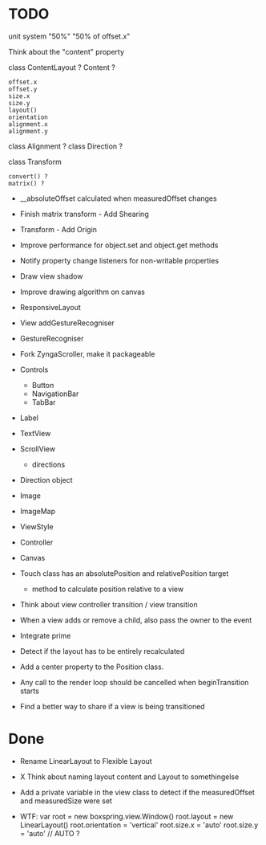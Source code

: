 TODO
================================================================================

unit system
 "50%"
 "50% of offset.x"

Think about the "content" property

class ContentLayout ?
      Content ?

    offset.x
    offset.y
    size.x
    size.y
    layout()
    orientation
    alignment.x
    alignment.y

class Alignment ?
class Direction ?

class Transform

    convert() ?
    matrix() ?

- __absoluteOffset calculated when measuredOffset changes

- Finish matrix transform - Add Shearing

- Transform - Add Origin

- Improve performance for object.set and object.get methods

- Notify property change listeners for non-writable properties

- Draw view shadow

- Improve drawing algorithm on canvas

- ResponsiveLayout

- View addGestureRecogniser

- GestureRecogniser

- Fork ZyngaScroller, make it packageable

- Controls
    - Button
    - NavigationBar
    - TabBar

- Label

- TextView

- ScrollView
    - directions

- Direction object

- Image
- ImageMap

- ViewStyle

- Controller

- Canvas

- Touch class has an absolutePosition and relativePosition target
    - method to calculate position relative to a view

- Think about view controller transition / view transition

- When a view adds or remove a child, also pass the owner to the event

- Integrate prime

- Detect if the layout has to be entirely recalculated

- Add a center property to the Position class.

- Any call to the render loop should be cancelled when beginTransition starts

- Find a better way to share if a view is being transitioned


Done
================================================================================

- Rename LinearLayout to Flexible Layout
- X Think about naming layout content and Layout to somethingelse
- Add a private variable in the view class to detect if the measuredOffset and measuredSize were set

- WTF:
            var root = new boxspring.view.Window()
            root.layout = new LinearLayout()
            root.orientation = 'vertical'
            root.size.x = 'auto'
            root.size.y = 'auto' // AUTO ?